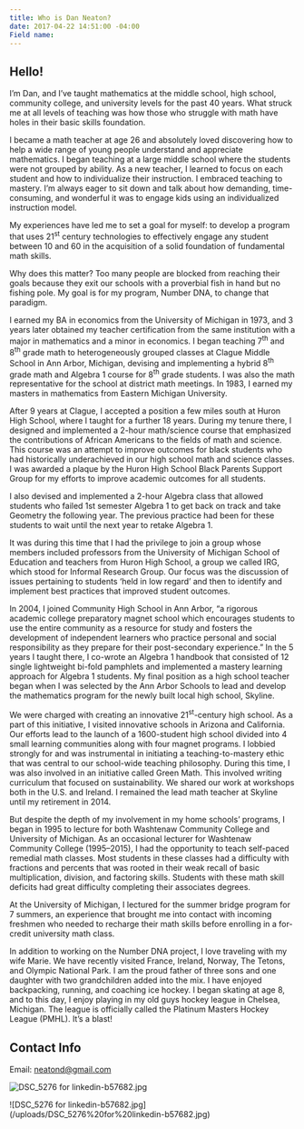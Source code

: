 ```yaml
---
title: Who is Dan Neaton?
date: 2017-04-22 14:51:00 -04:00
Field name: 
---
```


## Hello!

I’m Dan, and I’ve taught mathematics at the middle school, high school,
community college, and university levels for the past 40 years. What struck me
at all levels of teaching was how those who struggle with math have holes in
their basic skills foundation.

I became a math teacher at age 26 and absolutely loved discovering how to help a
wide range of young people understand and appreciate mathematics. I began
teaching at a large middle school where the students were not grouped by
ability. As a new teacher, I learned to focus on each student and how to
individualize their instruction. I embraced teaching to mastery. I’m always
eager to sit down and talk about how demanding, time-consuming, and wonderful it
was to engage kids using an individualized instruction model.

My experiences have led me to set a goal for myself: to develop a program that
uses 21<sup>st</sup> century technologies to effectively engage any student
between 10 and 60 in the acquisition of a solid foundation of fundamental math
skills.

Why does this matter? Too many people are blocked from reaching their goals
because they exit our schools with a proverbial fish in hand but no fishing
pole. My goal is for my program, Number DNA, to change that paradigm.

I earned my BA in economics from the University of Michigan in 1973, and 3 years
later obtained my teacher certification from the same institution with a major
in mathematics and a minor in economics. I began teaching 7<sup>th</sup> and
8<sup>th</sup> grade math to heterogeneously grouped classes at Clague Middle
School in Ann Arbor, Michigan, devising and implementing a hybrid 8<sup>th</sup>
grade math and Algebra 1 course for 8<sup>th</sup> grade students. I was also
the math representative for the school at district math meetings. In 1983, I
earned my masters in mathematics from Eastern Michigan University.

After 9 years at Clague, I accepted a position a few miles south at Huron High
School, where I taught for a further 18 years. During my tenure there, I
designed and implemented a 2-hour math/science course that emphasized the
contributions of African Americans to the fields of math and science. This
course was an attempt to improve outcomes for black students who had
historically underachieved in our high school math and science classes. I was
awarded a plaque by the Huron High School Black Parents Support Group for my
efforts to improve academic outcomes for all students.

I also devised and implemented a 2-hour Algebra class that allowed students who
failed 1st semester Algebra 1 to get back on track and take Geometry the
following year. The previous practice had been for these students to wait until
the next year to retake Algebra 1.

It was during this time that I had the privilege to join a group whose members
included professors from the University of Michigan School of Education and
teachers from Huron High School, a group we called IRG, which stood for Informal
Research Group. Our focus was the discussion of issues pertaining to students
‘held in low regard’ and then to identify and implement best practices that
improved student outcomes.

In 2004, I joined Community High School in Ann Arbor, “a rigorous academic
college preparatory magnet school which encourages students to use the entire
community as a resource for study and fosters the development of independent
learners who practice personal and social responsibility as they prepare for
their post-secondary experience.” In the 5 years I taught there, I co-wrote an
Algebra 1 handbook that consisted of 12 single lightweight bi-fold pamphlets and
implemented a mastery learning approach for Algebra 1 students. My final
position as a high school teacher began when I was selected by the Ann Arbor
Schools to lead and develop the mathematics program for the newly built local
high school, Skyline.

We were charged with creating an innovative 21<sup>st</sup>-century high school.
As a part of this initiative, I visited innovative schools in Arizona and
California. Our efforts lead to the launch of a 1600-student high school divided
into 4 small learning communities along with four magnet programs. I lobbied
strongly for and was instrumental in initiating a teaching-to-mastery ethic that
was central to our school-wide teaching philosophy. During this time, I was also
involved in an initiative called Green Math. This involved writing curriculum
that focused on sustainability. We shared our work at workshops both in the
U.S. and Ireland. I remained the lead math teacher at Skyline until my
retirement in 2014.

But despite the depth of my involvement in my home schools’ programs, I began in
1995 to lecture for both Washtenaw Community College and University of
Michigan. As an occasional lecturer for Washtenaw Community College (1995–2015),
I had the opportunity to teach self-paced remedial math classes. Most students
in these classes had a difficulty with fractions and percents that was rooted in
their weak recall of basic multiplication, division, and factoring
skills. Students with these math skill deficits had great difficulty completing
their associates degrees.

At the University of Michigan, I lectured for the summer bridge program for 7
summers, an experience that brought me into contact with incoming freshmen who
needed to recharge their math skills before enrolling in a for-credit university
math class.

In addition to working on the Number DNA project, I love traveling with my wife
Marie. We have recently visited France, Ireland, Norway, The Tetons, and Olympic
National Park. I am the proud father of three sons and one daughter with two
grandchildren added into the mix. I have enjoyed backpacking, running, and
coaching ice hockey. I began skating at age 8, and to this day, I enjoy playing
in my old guys hockey league in Chelsea, Michigan. The league is officially
called the Platinum Masters Hockey League (PMHL). It’s a blast!

## Contact Info

Email: [neatond@gmail.com](mailto:neatond@gmail.com)

![DSC_5276 for linkedin-b57682.jpg](/uploads/DSC_5276%20for%20linkedin-b57682.jpg)

![DSC_5276 for linkedin-b57682.jpg]
(/uploads/DSC_5276%20for%20linkedin-b57682.jpg)